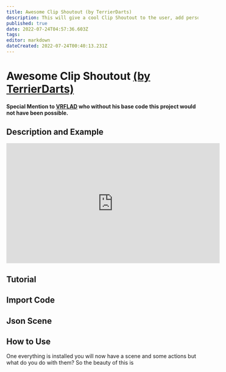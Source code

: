 ```yaml
---
title: Awesome Clip Shoutout (by TerrierDarts)
description: This will give a cool Clip Shoutout to the user, add personalisation by changing the text colour and you can also add sound.
published: true
date: 2022-07-24T04:57:36.603Z
tags: 
editor: markdown
dateCreated: 2022-07-24T00:40:13.231Z
---
```


# Awesome Clip Shoutout [(by TerrierDarts)](http://www.twitch.tv/TerrierDarts)
#### Special Mention to [VRFLAD](http://www.twitch.tv/VRFlad) who without his base code this project would not have been possible.
## Description and Example
<iframe width="560" height="315" src="https://www.youtube.com/embed/_t3pXrBUakU" title="YouTube video player" frameborder="0" allow="accelerometer; autoplay; clipboard-write; encrypted-media; gyroscope; picture-in-picture" allowfullscreen></iframe>

## Tutorial
## Import Code
## Json Scene
## How to Use
One everything is installed you will now have a scene and some actions but what do you do with them? So the beauty of this is 